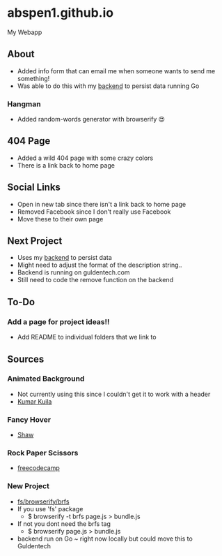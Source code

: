 # abspen1.github.io
My Webapp

## About
* Added info form that can email me when someone wants to send me something!
* Was able to do this with my [backend](https://github.com/abspen1/go-backend) to persist data running Go

### Hangman
* Added random-words generator with browserify 😍

## 404 Page
* Added a wild 404 page with some crazy colors
* There is a link back to home page

## Social Links
* Open in new tab since there isn't a link back to home page
* Removed Facebook since I don't really use Facebook
* Move these to their own page

## Next Project
* Uses my [backend](https://github.com/abspen1/go-backend) to persist data
* Might need to adjust the format of the description string..
* Backend is running on guldentech.com
* Still need to code the remove function on the backend

## To-Do
### Add a page for project ideas!!
* Add README to individual folders that we link to

## Sources
### Animated Background
* Not currently using this since I couldn't get it to work with a header
* [Kumar Kuila](https://codepen.io/uiswarup/pen/XWdXGGV)

### Fancy Hover
* [Shaw](https://codepen.io/shshaw/pen/MoxrPV)

### Rock Paper Scissors 
* [freecodecamp](https://www.youtube.com/watch?v=jaVNP3nIAv0&t=871s)

### New Project
* [fs/browserify/brfs](https://github.com/browserify/brfs)
* If you use 'fs' package
    * $ browserify -t brfs page.js > bundle.js
* If not you dont need the brfs tag
    * $ browserify page.js > bundle.js
* backend run on Go ~ right now locally but could move this to Guldentech